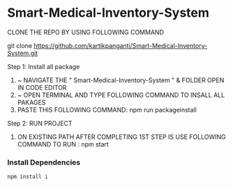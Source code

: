 # Smart-Medical-Inventory-System

CLONE THE REPO BY USING FOLLOWING COMMAND

git clone https://github.com/kartikpanganti/Smart-Medical-Inventory-System.git

Step 1: Install all package
  1) ~ NAVIGATE THE " Smart-Medical-Inventory-System " & FOLDER OPEN IN CODE EDITOR
  2) ~ OPEN TERMINAL AND TYPE FOLLOWING COMMAND TO INSALL ALL PAKAGES
  3) PASTE THIS FOLLOWING COMMAND:
      npm run packageinstall

Step 2: RUN PROJECT

1) ON EXISTING PATH AFTER COMPLETING 1ST STEP IS USE FOLLOWING COMMAND TO RUN :
npm start

### Install Dependencies
```sh
npm install i

